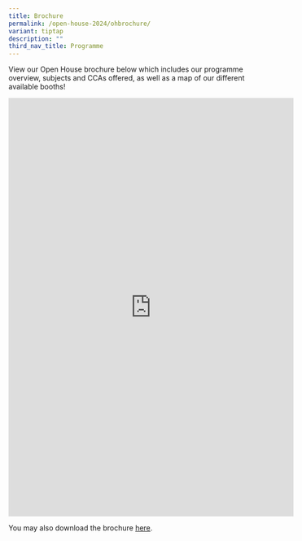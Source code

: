 ```yaml
---
title: Brochure
permalink: /open-house-2024/ohbrochure/
variant: tiptap
description: ""
third_nav_title: Programme
---
```

<p>View our Open House brochure below which includes our programme overview,
subjects and CCAs offered, as well as a map of our different available
booths!</p>
<div class="iframe-wrapper">
<iframe height="823" width="560" allowfullscreen="true" frameborder="0" src="https://docs.google.com/presentation/d/e/2PACX-1vRowMLZOM5K7SqBMxgjJZb2wH5oxPg3ENGwxMtU9m2AstoUGUU20fzJfl3IAjfGww/embed?start=false&amp;loop=false&amp;delayms=10000"></iframe>
</div>
<p>You may also download the brochure <a href="https://drive.google.com/file/d/1ziQnnhPvN0_qdHwPYatyLDAv8Q1KxAdI/view?usp=sharing" rel="noopener noreferrer nofollow" target="_blank">here</a>.</p>